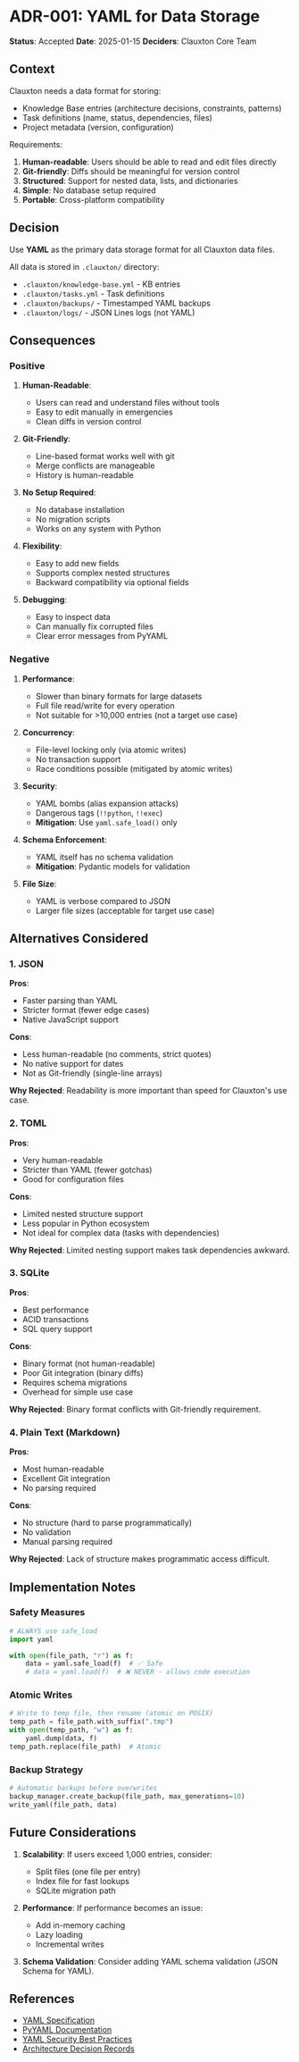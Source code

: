 # ADR-001: YAML for Data Storage

**Status**: Accepted
**Date**: 2025-01-15
**Deciders**: Clauxton Core Team

## Context

Clauxton needs a data format for storing:
- Knowledge Base entries (architecture decisions, constraints, patterns)
- Task definitions (name, status, dependencies, files)
- Project metadata (version, configuration)

Requirements:
1. **Human-readable**: Users should be able to read and edit files directly
2. **Git-friendly**: Diffs should be meaningful for version control
3. **Structured**: Support for nested data, lists, and dictionaries
4. **Simple**: No database setup required
5. **Portable**: Cross-platform compatibility

## Decision

Use **YAML** as the primary data storage format for all Clauxton data files.

All data is stored in `.clauxton/` directory:
- `.clauxton/knowledge-base.yml` - KB entries
- `.clauxton/tasks.yml` - Task definitions
- `.clauxton/backups/` - Timestamped YAML backups
- `.clauxton/logs/` - JSON Lines logs (not YAML)

## Consequences

### Positive

1. **Human-Readable**:
   - Users can read and understand files without tools
   - Easy to edit manually in emergencies
   - Clean diffs in version control

2. **Git-Friendly**:
   - Line-based format works well with git
   - Merge conflicts are manageable
   - History is human-readable

3. **No Setup Required**:
   - No database installation
   - No migration scripts
   - Works on any system with Python

4. **Flexibility**:
   - Easy to add new fields
   - Supports complex nested structures
   - Backward compatibility via optional fields

5. **Debugging**:
   - Easy to inspect data
   - Can manually fix corrupted files
   - Clear error messages from PyYAML

### Negative

1. **Performance**:
   - Slower than binary formats for large datasets
   - Full file read/write for every operation
   - Not suitable for >10,000 entries (not a target use case)

2. **Concurrency**:
   - File-level locking only (via atomic writes)
   - No transaction support
   - Race conditions possible (mitigated by atomic writes)

3. **Security**:
   - YAML bombs (alias expansion attacks)
   - Dangerous tags (`!!python`, `!!exec`)
   - **Mitigation**: Use `yaml.safe_load()` only

4. **Schema Enforcement**:
   - YAML itself has no schema validation
   - **Mitigation**: Pydantic models for validation

5. **File Size**:
   - YAML is verbose compared to JSON
   - Larger file sizes (acceptable for target use case)

## Alternatives Considered

### 1. JSON

**Pros**:
- Faster parsing than YAML
- Stricter format (fewer edge cases)
- Native JavaScript support

**Cons**:
- Less human-readable (no comments, strict quotes)
- No native support for dates
- Not as Git-friendly (single-line arrays)

**Why Rejected**: Readability is more important than speed for Clauxton's use case.

### 2. TOML

**Pros**:
- Very human-readable
- Stricter than YAML (fewer gotchas)
- Good for configuration files

**Cons**:
- Limited nested structure support
- Less popular in Python ecosystem
- Not ideal for complex data (tasks with dependencies)

**Why Rejected**: Limited nesting support makes task dependencies awkward.

### 3. SQLite

**Pros**:
- Best performance
- ACID transactions
- SQL query support

**Cons**:
- Binary format (not human-readable)
- Poor Git integration (binary diffs)
- Requires schema migrations
- Overhead for simple use case

**Why Rejected**: Binary format conflicts with Git-friendly requirement.

### 4. Plain Text (Markdown)

**Pros**:
- Most human-readable
- Excellent Git integration
- No parsing required

**Cons**:
- No structure (hard to parse programmatically)
- No validation
- Manual parsing required

**Why Rejected**: Lack of structure makes programmatic access difficult.

## Implementation Notes

### Safety Measures

```python
# ALWAYS use safe_load
import yaml

with open(file_path, "r") as f:
    data = yaml.safe_load(f)  # ✅ Safe
    # data = yaml.load(f)  # ❌ NEVER - allows code execution
```

### Atomic Writes

```python
# Write to temp file, then rename (atomic on POSIX)
temp_path = file_path.with_suffix(".tmp")
with open(temp_path, "w") as f:
    yaml.dump(data, f)
temp_path.replace(file_path)  # Atomic
```

### Backup Strategy

```python
# Automatic backups before overwrites
backup_manager.create_backup(file_path, max_generations=10)
write_yaml(file_path, data)
```

## Future Considerations

1. **Scalability**: If users exceed 1,000 entries, consider:
   - Split files (one file per entry)
   - Index file for fast lookups
   - SQLite migration path

2. **Performance**: If performance becomes an issue:
   - Add in-memory caching
   - Lazy loading
   - Incremental writes

3. **Schema Validation**: Consider adding YAML schema validation (JSON Schema for YAML).

## References

- [YAML Specification](https://yaml.org/spec/1.2.2/)
- [PyYAML Documentation](https://pyyaml.org/wiki/PyYAMLDocumentation)
- [YAML Security Best Practices](https://github.com/yaml/yaml-spec/wiki/Security)
- [Architecture Decision Records](https://adr.github.io/)
